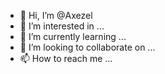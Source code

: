 - 👋 Hi, I’m @Axezel
- 👀 I’m interested in ...
- 🌱 I’m currently learning ...
- 💞️ I’m looking to collaborate on ...
- 📫 How to reach me ...

<!---
Axezel/Axezel is a ✨ special ✨ repository because its `README.md` (this file) appears on your GitHub profile.
You can click the Preview link to take a look at your changes.
--->
